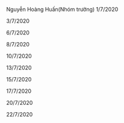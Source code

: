 
Nguyễn Hoàng Huấn(Nhóm trưởng)
1/7/2020

3/7/2020

6/7/2020

8/7/2020

10/7/2020

13/7/2020

15/7/2020

17/7/2020

20/7/2020

22/7/2020


